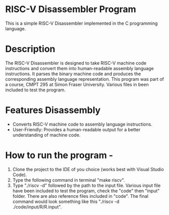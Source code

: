 # RISC-V Disassembler Program 

This is a simple RISC-V Disassembler implemented in the C programming language.

# Description 

The RISC-V Disassembler is designed to take RISC-V machine code instructions and convert them into human-readable assembly language instructions. It parses the binary machine code and produces the corresponding assembly language representation. This program was part of a course, CMPT 295 at Simon Fraser University. Various files in been included to test the program.

# Features Disassembly 
- Converts RISC-V machine code to assembly language instructions. 
- User-Friendly: Provides a human-readable output for a better understanding of machine code.

# How to run the program -
1) Clone the project to the IDE of you choice (works best with Visual Studio Code).
2) Type the following command in terminal "make riscv".
3) Type "./riscv -d" followed by the path to the input file. Various input file have been included to test the program, check the "code" then "input" folder. There are also reference files included in "code". The final command would look something like this "./riscv -d ./code/input/R/R.input". 